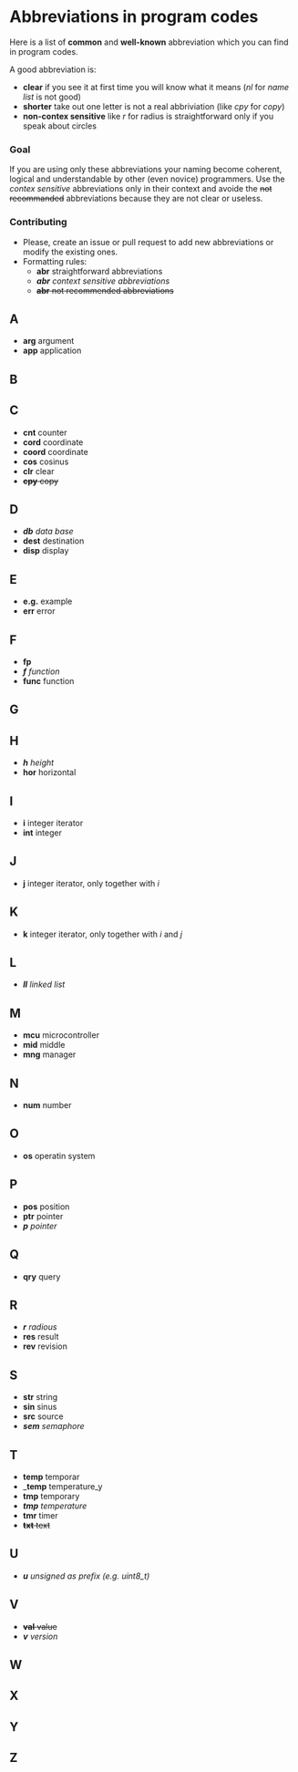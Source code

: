 # Abbreviations in program codes

Here is a list of **common** and **well-known** abbreviation which you can find in program codes. 

A good abbreviation is:
* **clear** if you see it at first time you will know what it means (*nl* for *name list* is not good)
* **shorter** take out one letter is not a real abbriviation (like *cpy* for *copy*)
* **non-contex sensitive** like *r* for radius is straightforward only if you speak about circles

### Goal
If you are using only these abbreviations your naming become coherent, logical and understandable by other (even novice) programmers. Use the *contex sensitive* abbreviations only in their context and avoide the ~~not recommanded~~ abbreviations because they are not clear or useless.

### Contributing
* Please, create an issue or pull request to add new abbreviations or modify the existing ones.
* Formatting rules:
  * **abr** straightforward abbreviations
  * _**abr** context sensitive abbreviations_
  * ~~**abr** not recommended abbreviations~~
  
## A
* **arg** argument
* **app** application

## B

## C
* **cnt** counter
* **cord** coordinate
* **coord** coordinate
* **cos** cosinus 
* **clr** clear
* ~~**cpy** copy~~

## D
* _**db** data base_
* **dest** destination
* **disp** display

## E
* **e.g.** example
* **err** error

## F
* **fp**
* _**f** function_
* **func** function

## G

## H
* _**h** height_
* **hor** horizontal

## I
* **i** integer iterator
* **int** integer

## J
* **j** integer iterator, only together with *i*

## K
* **k** integer iterator, only together with *i* and  *j*

## L
* _**ll** linked list_

## M
* **mcu** microcontroller
* **mid** middle
* **mng** manager

## N
* **num** number

## O
* **os** operatin system

## P
* **pos** position
* **ptr** pointer
* _**p** pointer_

## Q
* **qry** query

## R
* _**r** radious_
* **res** result
* **rev** revision

## S
* **str** string
* **sin** sinus
* **src** source
* _**sem** semaphore_

## T
* **temp** temporar
* _**temp** temperature_y
* **tmp** temporary 
* _**tmp** temperature_
* **tmr** timer
* ~~**txt** text~~

## U
* _**u** unsigned as prefix (e.g. uint8_t)_

## V
* ~~**val** value~~
* _**v** version_

## W

## X

## Y

## Z
